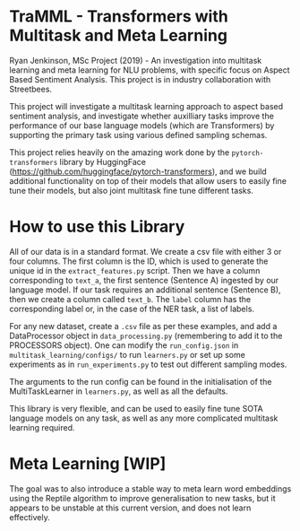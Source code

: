 # TraMML - Transformers with Multitask and Meta Learning
Ryan Jenkinson, MSc Project (2019) - An investigation into multitask learning and meta learning for NLU problems, with specific focus on Aspect Based Sentiment Analysis. This project is in industry collaboration with Streetbees.

This project will investigate a multitask learning approach to aspect based sentiment analysis, and investigate whether auxilliary tasks improve the performance of our base language models (which are Transformers) by supporting the primary task using various defined sampling schemas.

This project relies heavily on the amazing work done by the ```pytorch-transformers``` library by HuggingFace (https://github.com/huggingface/pytorch-transformers), and we build additional functionality on top of their models that allow users to easily fine tune their models, but also joint multitask fine tune different tasks.

# How to use this Library
All of our data is in a standard format. We create a csv file with either 3 or four columns. The first column is the ID, which is used to generate the unique id in the ```extract_features.py``` script. Then we have a column corresponding to ```text_a```, the first sentence (Sentence A) ingested by our language model. If our task requires an additional sentence (Sentence B), then we create a column called ```text_b```. The ```label``` column has the corresponding label or, in the case of the NER task, a list of labels.

For any new dataset, create a ```.csv``` file as per these examples, and add a DataProcessor object in ```data_processing.py``` (remembering to add it to the PROCESSORS object). One can modify the ```run_config.json``` in ```multitask_learning/configs/``` to run ```learners.py``` or set up some experiments as in ```run_experiments.py``` to test out different sampling modes.

The arguments to the run config can be found in the initialisation of the MultiTaskLearner in ```learners.py```, as well as all the defaults.

This library is very flexible, and can be used to easily fine tune SOTA language models on any task, as well as any more complicated multitask learning required.

# Meta Learning [WIP]
The goal was to also introduce a stable way to meta learn word embeddings using the Reptile algorithm to improve generalisation to new tasks, but it appears to be unstable at this current version, and does not learn effectively. 
